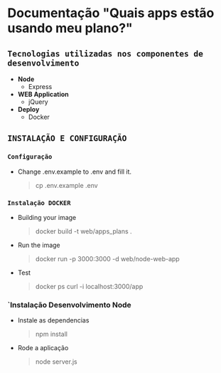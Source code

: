 
# Documentação "Quais apps estão usando meu plano?"

## `Tecnologias utilizadas nos componentes de  desenvolvimento` 

* **Node**
    * Express
* **WEB Application**
    * jQuery
* **Deploy**
    * Docker

## `INSTALAÇÃO E CONFIGURAÇÃO`

### `Configuração`

- Change .env.example to .env and fill it.

    > cp .env.example .env

### `Instalação DOCKER`

- Building your image

    > docker build -t web/apps_plans .

- Run the image

    > docker run -p 3000:3000 -d web/node-web-app

- Test
    > docker ps
    > curl -i localhost:3000/app


### `Instalação Desenvolvimento Node

- Instale as dependencias
    > npm install 

- Rode a aplicação
    > node server.js

    


